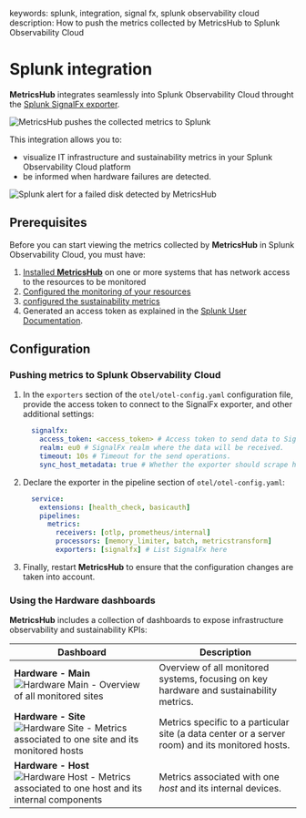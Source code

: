 keywords: splunk, integration, signal fx, splunk observability cloud
description: How to push the metrics collected by MetricsHub to Splunk Observability Cloud

# Splunk integration

<!-- MACRO{toc|fromDepth=1|toDepth=2|id=toc} -->

**MetricsHub** integrates seamlessly into Splunk Observability Cloud throught the [Splunk SignalFx exporter](https://github.com/open-telemetry/opentelemetry-collector-contrib/tree/main/exporter/signalfxexporter). 

![MetricsHub pushes the collected metrics to Splunk](../images/metricshub-splunk-diagram.png)

This integration allows you to:

* visualize IT infrastructure and sustainability metrics in your Splunk Observability Cloud platform 
* be informed when hardware failures are detected.

![Splunk alert for a failed disk detected by MetricsHub](../images/splunk-dashboard-hardware-main-failed-disk-alert.png)

## Prerequisites

Before you can start viewing the metrics collected by **MetricsHub** in Splunk Observability Cloud, you must have:

1. [Installed **MetricsHub**](../installation/index.md) on one or more systems that has network access to the resources to be monitored
2. [Configured the monitoring of your resources](../configuration/configure-monitoring.md)
3. [configured the sustainability metrics](../guides/configure-sustainability-metrics.md)
4. Generated an access token as explained in the [Splunk User Documentation](https://docs.splunk.com/observability/en/admin/authentication/authentication-tokens/manage-usage.html). 

## Configuration

### Pushing metrics to Splunk Observability Cloud

1. In the `exporters` section of the `otel/otel-config.yaml` configuration file, 
provide the access token to connect to the SignalFx exporter,
and other additional settings:

    ```yaml
      signalfx:
        access_token: <access_token> # Access token to send data to SignalFx.
        realm: eu0 # SignalFx realm where the data will be received.
        timeout: 10s # Timeout for the send operations.
        sync_host_metadata: true # Whether the exporter should scrape host metadata.
    ```
2. Declare the exporter in the pipeline section of `otel/otel-config.yaml`:

    ```yaml
      service:
        extensions: [health_check, basicauth]
        pipelines:
          metrics:
            receivers: [otlp, prometheus/internal]
            processors: [memory_limiter, batch, metricstransform]
            exporters: [signalfx] # List SignalFx here
    ```
3. Finally, restart **MetricsHub** to ensure that the configuration changes are taken into account.

### Using the Hardware dashboards

**MetricsHub** includes a collection of dashboards to expose infrastructure observability and sustainability KPIs:

Dashboard                                                                                                                  | Description                                                                                     |
-----------------------------------------------------------------------------------------------------------------------------|-------------------------------------------------------------------------------------------------|
| **Hardware - Main**![Hardware Main - Overview of all monitored sites](../images/splunk-dashboard-hardware-main.png)                            | Overview of all monitored systems, focusing on key hardware and sustainability metrics.         |
|**Hardware - Site**![Hardware Site - Metrics associated to one site and its monitored hosts](../images/splunk-dashboard-hardware-site.png)     | Metrics specific to a particular site (a data center or a server room) and its monitored hosts. |
|**Hardware - Host** ![Hardware Host - Metrics associated to one host and its internal components](../images/splunk-dashboard-hardware-host.png) | Metrics associated with one *host* and its internal devices. |